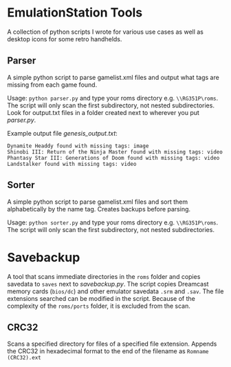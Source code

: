 # EmulationStation Tools
A collection of python scripts I wrote for various use cases as well as desktop icons for some retro handhelds.

## Parser
A simple python script to parse gamelist.xml files and output what tags are missing from each game found.

Usage: ```python parser.py``` and type your roms directory e.g. ```\\RG351P\roms```. The script will only scan the first subdirectory, not nested subdirectories. Look for output.txt files in a folder created next to wherever you put _parser.py_.

Example output file _genesis_output.txt_:
```
Dynamite Headdy found with missing tags: image
Shinobi III: Return of the Ninja Master found with missing tags: video
Phantasy Star III: Generations of Doom found with missing tags: video
Landstalker found with missing tags: video
```

## Sorter
A simple python script to parse gamelist.xml files and sort them alphabetically by the name tag. Creates backups before parsing.

Usage: ```python sorter.py``` and type your roms directory e.g. ```\\RG351P\roms```. The script will only scan the first subdirectory, not nested subdirectories.

# Savebackup
A tool that scans immediate directories in the `roms` folder and copies savedata to `saves` next to _savebackup.py_. The script copies Dreamcast memory cards (`bios/dc`) and other emulator savedata `.srm` and `.sav`. 
The file extensions searched can be modified in the script. Because of the complexity of the `roms/ports` folder, it is excluded from the scan.

## CRC32
Scans a specified directory for files of a specified file extension. Appends the CRC32 in hexadecimal format to the end of the filename as `Romname (CRC32).ext`
